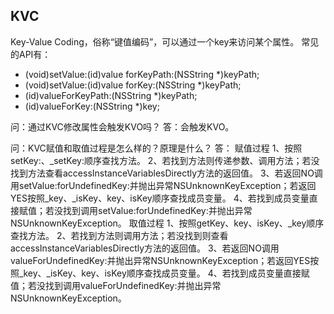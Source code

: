 ##  KVC

Key-Value Coding，俗称“键值编码”，可以通过一个key来访问某个属性。
常见的API有：
- (void)setValue:(id)value forKeyPath:(NSString *)keyPath;
- (void)setValue:(id)value forKey:(NSString *)keyPath;
- (id)valueForKeyPath:(NSString *)keyPath;
- (id)valueForKey:(NSString *)key;


问：通过KVC修改属性会触发KVO吗？
答：会触发KVO。


问：KVC赋值和取值过程是怎么样的？原理是什么？
答：
赋值过程
1、按照setKey:、_setKey:顺序查找方法。
2、若找到方法则传递参数、调用方法；若没找到方法查看accessInstanceVariablesDirectly方法的返回值。
3、若返回NO调用setValue:forUndefinedKey:并抛出异常NSUnknownKeyException；若返回YES按照_key、_isKey、key、isKey顺序查找成员变量。
4、若找到成员变量直接赋值；若没找到调用setValue:forUndefinedKey:并抛出异常NSUnknownKeyException。
取值过程
1、按照getKey、key、isKey、_key顺序查找方法。
2、若找到方法则调用方法；若没找到则查看accessInstanceVariablesDirectly方法的返回值。
3、若返回NO调用valueForUndefinedKey:并抛出异常NSUnknownKeyException；若返回YES按照_key、_isKey、key、isKey顺序查找成员变量。
4、若找到成员变量直接赋值；若没找到调用valueForUndefinedKey:并抛出异常NSUnknownKeyException。

